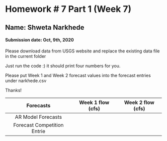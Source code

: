 # Homework # 7 Part 1 (Week 7) 

## Name: Shweta Narkhede
#### Submission date: Oct, 9th, 2020

Please download data from USGS website and replace the existing data file in the current folder

Just run the code :) it should print four numbers for you.

Please put Week 1 and Week 2 forecast values into the forecast entries under narkhede.csv 

Thanks!

| Forecasts | Week 1 flow (cfs)| Week 2 flow (cfs)|
|:---------:|:----------------:|:----------------:|
|AR Model Forecasts |          |                  |
|Forecast Competition Entrie|  |                  |
